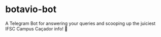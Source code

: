 # botavio-bot
A Telegram Bot for answering your queries and scooping up the juiciest IFSC Campus Caçador info! 🤖 
